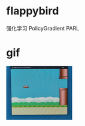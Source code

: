 # flappybird
强化学习 PolicyGradient PARL

# gif
![image](https://github.com/wk-mike/flappybird/blob/master/fb.gif)
